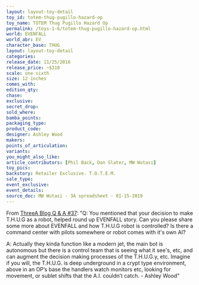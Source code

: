 ```yaml
---
layout: layout-toy-detail 
toy_id: totem-thug-pugillo-hazard-op
toy_name: TOTEM Thug Pugillo Hazard Op
permalink: /toys-1-6/totem-thug-pugillo-hazard-op.html
world: EVENFALL
world_abr: EV
character_base: THUG
layout: layout-toy-detail
categories: 
release_date: 11/25/2016
release_price: ~$310
scale: one sixth
size: 12 inches
comes_with: 
edition_qty: 
chase: 
exclusive: 
secret_drop: 
sold_where: 
bamba_points: 
packaging_type: 
product_code:
designer: Ashley Wood
makers: 
points_of_articulation: 
variants: 
you_might_also_like: 
article_contributors: [Phil Back, Don Slater, MW Wutasi]
toy_pics: 
backstory: Retailer Exclusive. T.O.T.E.M. 
sale_type: 
event_exclusive: 
event_details: 
source_doc: MW Wutasi - 3A spreadsheet - 01-15-2019
---
```

From <a href="https://www.worldofthreea.com/threea-production-blog/qa37" target="_blank">ThreeA Blog Q & A #37</a>:
"Q: You mentioned that your decision to make T.H.U.G as a robot,  helped round up EVENFALL story. Can you please share some more about EVENFALL and how T.H.U.G robot is controlled? Is there a command center with pilots somewhere or robot comes with it's own AI?

A: Actually they kinda function like a modern jet, the main bot is autonomous but there is a control team that is seeing what it see's, etc, and can augment the decision making processes of the T.H.U.G.y, etc. Imagine if you will, the T.H.U.G. is deep underground in a crypt type environment, above in an OP’s base the handlers watch monitors etc, looking for movement, or sublet shifts that the A.I. couldn’t catch. - Ashley Wood"